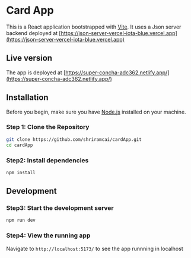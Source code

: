 # Card App

This is a React application bootstrapped with [Vite](https://vitejs.dev/). It uses a Json server backend deployed at [https://json-server-vercel-iota-blue.vercel.app](https://json-server-vercel-iota-blue.vercel.app)

## Live version 
The app is deployed at [https://super-concha-adc362.netlify.app/](https://super-concha-adc362.netlify.app/)


## Installation

Before you begin, make sure you have [Node.js](https://nodejs.org/) installed on your machine.

### Step 1: Clone the Repository

```sh
git clone https://github.com/shriramcai/cardApp.git
cd cardApp
```
### Step2: Install dependencies 

```sh
npm install
```
## Development

### Step3: Start the development server

```sh
npm run dev
```
### Step4: View the running app
Navigate to `http://localhost:5173/` to see the app runnning in localhost

